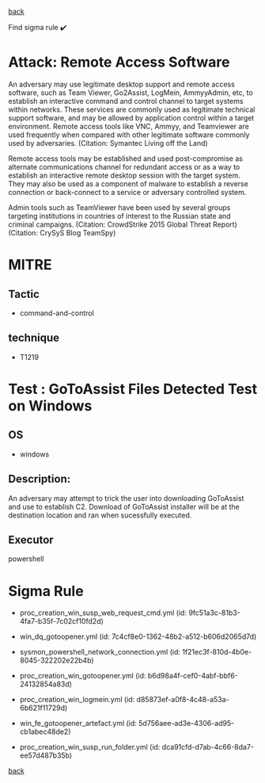 
[back](../index.md)

Find sigma rule :heavy_check_mark: 

# Attack: Remote Access Software 

An adversary may use legitimate desktop support and remote access software, such as Team Viewer, Go2Assist, LogMein, AmmyyAdmin, etc, to establish an interactive command and control channel to target systems within networks. These services are commonly used as legitimate technical support software, and may be allowed by application control within a target environment. Remote access tools like VNC, Ammyy, and Teamviewer are used frequently when compared with other legitimate software commonly used by adversaries. (Citation: Symantec Living off the Land)

Remote access tools may be established and used post-compromise as alternate communications channel for redundant access or as a way to establish an interactive remote desktop session with the target system. They may also be used as a component of malware to establish a reverse connection or back-connect to a service or adversary controlled system.

Admin tools such as TeamViewer have been used by several groups targeting institutions in countries of interest to the Russian state and criminal campaigns. (Citation: CrowdStrike 2015 Global Threat Report) (Citation: CrySyS Blog TeamSpy)

# MITRE
## Tactic
  - command-and-control


## technique
  - T1219


# Test : GoToAssist Files Detected Test on Windows
## OS
  - windows


## Description:
An adversary may attempt to trick the user into downloading GoToAssist and use to establish C2. Download of GoToAssist installer will be at the destination location and ran when sucessfully executed.


## Executor
powershell

# Sigma Rule
 - proc_creation_win_susp_web_request_cmd.yml (id: 9fc51a3c-81b3-4fa7-b35f-7c02cf10fd2d)

 - win_dq_gotoopener.yml (id: 7c4cf8e0-1362-48b2-a512-b606d2065d7d)

 - sysmon_powershell_network_connection.yml (id: 1f21ec3f-810d-4b0e-8045-322202e22b4b)

 - proc_creation_win_gotoopener.yml (id: b6d98a4f-cef0-4abf-bbf6-24132854a83d)

 - proc_creation_win_logmein.yml (id: d85873ef-a0f8-4c48-a53a-6b621f11729d)

 - win_fe_gotoopener_artefact.yml (id: 5d756aee-ad3e-4306-ad95-cb1abec48de2)

 - proc_creation_win_susp_run_folder.yml (id: dca91cfd-d7ab-4c66-8da7-ee57d487b35b)



[back](../index.md)
